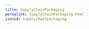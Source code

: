 ```yaml
---
title: SupplyChainPackaging
permalink: SupplyChainPackaging.html
jsonid: supplychainpackaging
---
```

